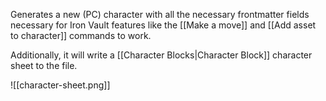 Generates a new (PC) character with all the necessary frontmatter fields necessary for Iron Vault features like the [[Make a move]] and [[Add asset to character]] commands to work.

Additionally, it will write a [[Character Blocks|Character Block]] character sheet to the file.

![[character-sheet.png]]